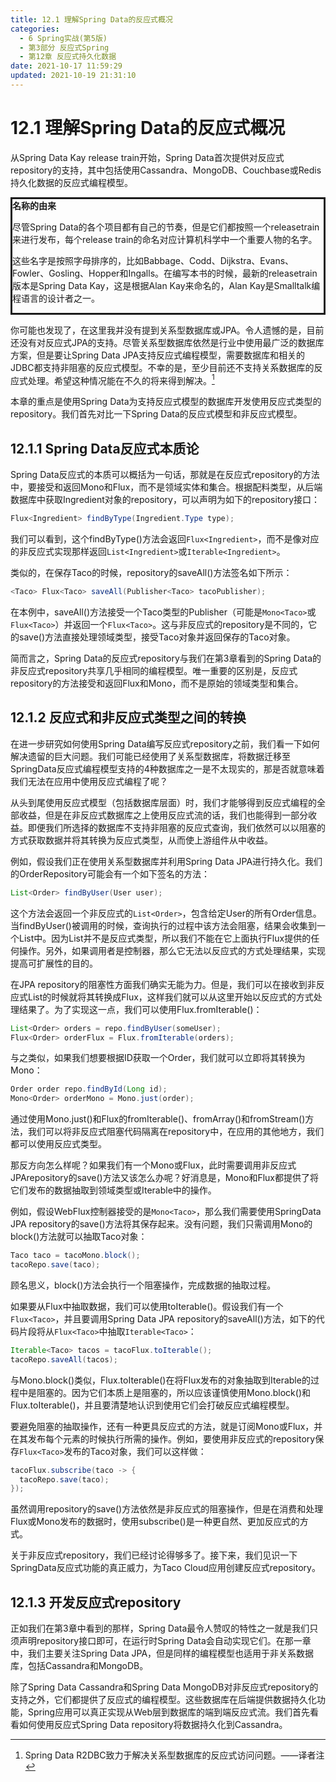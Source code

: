 ```yaml
---
title: 12.1 理解Spring Data的反应式概况
categories: 
  - 6 Spring实战(第5版)
  - 第3部分 反应式Spring
  - 第12章 反应式持久化数据
date: 2021-10-17 11:59:29
updated: 2021-10-19 21:31:10
---
```

# 12.1 理解Spring Data的反应式概况
从Spring Data Kay release train开始，Spring Data首次提供对反应式repository的支持，其中包括使用Cassandra、MongoDB、Couchbase或Redis持久化数据的反应式编程模型。

<div style="border-style:solid;"><strong>名称的由来</strong><br><p>尽管Spring Data的各个项目都有自己的节奏，但是它们都按照一个releasetrain来进行发布，每个release train的命名对应计算机科学中一个重要人物的名字。</p><p>这些名字是按照字母排序的，比如Babbage、Codd、Dijkstra、Evans、Fowler、Gosling、Hopper和Ingalls。在编写本书的时候，最新的releasetrain版本是Spring Data Kay，这是根据Alan Kay来命名的，Alan Kay是Smalltalk编程语言的设计者之一。</p></div>

你可能也发现了，在这里我并没有提到关系型数据库或JPA。令人遗憾的是，目前还没有对反应式JPA的支持。尽管关系型数据库依然是行业中使用最广泛的数据库方案，但是要让Spring Data JPA支持反应式编程模型，需要数据库和相关的JDBC都支持非阻塞的反应式模型。不幸的是，至少目前还不支持关系数据库的反应式处理。希望这种情况能在不久的将来得到解决。[^1]

本章的重点是使用Spring Data为支持反应式模型的数据库开发使用反应式类型的repository。我们首先对比一下Spring Data的反应式模型和非反应式模型。

## 12.1.1 Spring Data反应式本质论
Spring Data反应式的本质可以概括为一句话，那就是在反应式repository的方法中，要接受和返回Mono和Flux，而不是领域实体和集合。根据配料类型，从后端数据库中获取Ingredient对象的repository，可以声明为如下的repository接口：

```java
Flux<Ingredient> findByType(Ingredient.Type type);
```

我们可以看到，这个findByType()方法会返回`Flux<Ingredient>`，而不是像对应的非反应式实现那样返回`List<Ingredient>`或`Iterable<Ingredient>`。

类似的，在保存Taco的时候，repository的saveAll()方法签名如下所示：

```java
<Taco> Flux<Taco> saveAll(Publisher<Taco> tacoPublisher);
```

在本例中，saveAll()方法接受一个Taco类型的Publisher（可能是`Mono<Taco>`或`Flux<Taco>`）并返回一个`Flux<Taco>`。这与非反应式的repository是不同的，它的save()方法直接处理领域类型，接受Taco对象并返回保存的Taco对象。

简而言之，Spring Data的反应式repository与我们在第3章看到的Spring Data的非反应式repository共享几乎相同的编程模型。唯一重要的区别是，反应式repository的方法接受和返回Flux和Mono，而不是原始的领域类型和集合。

## 12.1.2 反应式和非反应式类型之间的转换
在进一步研究如何使用Spring Data编写反应式repository之前，我们看一下如何解决遗留的巨大问题。我们可能已经使用了关系型数据库，将数据迁移至SpringData反应式编程模型支持的4种数据库之一是不太现实的，那是否就意味着我们无法在应用中使用反应式编程了呢？

从头到尾使用反应式模型（包括数据库层面）时，我们才能够得到反应式编程的全部收益，但是在非反应式数据库之上使用反应式流的话，我们也能得到一部分收益。即便我们所选择的数据库不支持非阻塞的反应式查询，我们依然可以以阻塞的方式获取数据并将其转换为反应式类型，从而使上游组件从中收益。

例如，假设我们正在使用关系型数据库并利用Spring Data JPA进行持久化。我们的OrderRepository可能会有一个如下签名的方法：

```java
List<Order> findByUser(User user);
```

这个方法会返回一个非反应式的`List<Order>`，包含给定User的所有Order信息。当findByUser()被调用的时候，查询执行的过程中该方法会阻塞，结果会收集到一个List中。因为List并不是反应式类型，所以我们不能在它上面执行Flux提供的任何操作。另外，如果调用者是控制器，那么它无法以反应式的方式处理结果，实现提高可扩展性的目的。

在JPA repository的阻塞性方面我们确实无能为力。但是，我们可以在接收到非反应式List的时候就将其转换成Flux，这样我们就可以从这里开始以反应式的方式处理结果了。为了实现这一点，我们可以使用Flux.fromIterable()：

```java
List<Order> orders = repo.findByUser(someUser);
Flux<Order> orderFlux = Flux.fromIterable(orders);
```

与之类似，如果我们想要根据ID获取一个Order，我们就可以立即将其转换为Mono：

```java
Order order repo.findById(Long id);
Mono<Order> orderMono = Mono.just(order);
```

通过使用Mono.just()和Flux的fromIterable()、fromArray()和fromStream()方法，我们可以将非反应式阻塞代码隔离在repository中，在应用的其他地方，我们都可以使用反应式类型。

那反方向怎么样呢？如果我们有一个Mono或Flux，此时需要调用非反应式JPArepository的save()方法又该怎么办呢？好消息是，Mono和Flux都提供了将它们发布的数据抽取到领域类型或Iterable中的操作。

例如，假设WebFlux控制器接受的是`Mono<Taco>`，那么我们需要使用SpringData JPA repository的save()方法将其保存起来。没有问题，我们只需调用Mono的block()方法就可以抽取Taco对象：

```java
Taco taco = tacoMono.block();
tacoRepo.save(taco);
```

顾名思义，block()方法会执行一个阻塞操作，完成数据的抽取过程。

如果要从Flux中抽取数据，我们可以使用toIterable()。假设我们有一个`Flux<Taco>`，并且要调用Spring Data JPA repository的saveAll()方法，如下的代码片段将从`Flux<Taco>`中抽取`Iterable<Taco>`：

```java
Iterable<Taco> tacos = tacoFlux.toIterable();
tacoRepo.saveAll(tacos);
```

与Mono.block()类似，Flux.toIterable()在将Flux发布的对象抽取到Iterable的过程中是阻塞的。因为它们本质上是阻塞的，所以应该谨慎使用Mono.block()和Flux.toIterable()，并且要清楚地认识到使用它们会打破反应式编程模型。

要避免阻塞的抽取操作，还有一种更具反应式的方法，就是订阅Mono或Flux，并在其发布每个元素的时候执行所需的操作。例如，要使用非反应式的repository保存`Flux<Taco>`发布的Taco对象，我们可以这样做：

```java
tacoFlux.subscribe(taco -> {
  tacoRepo.save(taco);
});
```

虽然调用repository的save()方法依然是非反应式的阻塞操作，但是在消费和处理Flux或Mono发布的数据时，使用subscribe()是一种更自然、更加反应式的方式。

关于非反应式repository，我们已经讨论得够多了。接下来，我们见识一下SpringData反应式功能的真正威力，为Taco Cloud应用创建反应式repository。

## 12.1.3 开发反应式repository
正如我们在第3章中看到的那样，Spring Data最令人赞叹的特性之一就是我们只须声明repository接口即可，在运行时Spring Data会自动实现它们。在那一章中，我们主要关注Spring Data JPA，但是同样的编程模型也适用于非关系数据库，包括Cassandra和MongoDB。

除了Spring Data Cassandra和Spring Data MongoDB对非反应式repository的支持之外，它们都提供了反应式的编程模型。这些数据库在后端提供数据持久化功能，Spring应用可以真正实现从Web层到数据库的端到端反应式流。我们首先看看如何使用反应式Spring Data repository将数据持久化到Cassandra。

[^1]: Spring Data R2DBC致力于解决关系型数据库的反应式访问问题。——译者注
